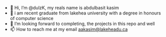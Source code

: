 - 👋 Hi, I’m @dulzK, my reals name is abdulbasit kasim
- 🌱 i am recent graduate from lakehea university with a degree in honours of computer science
- 💞️ I’m looking forward to completing, the projects in this repo and well 
- 📫 How to reach me at my email aakasim@lakeheadu.ca

<!---
dulzK/dulzK is a ✨ special ✨ repository because its `README.md` (this file) appears on your GitHub profile.
You can click the Preview link to take a look at your changes.
--->

